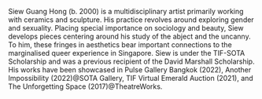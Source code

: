 Siew Guang Hong (b. 2000) is a multidisciplinary artist primarily working with ceramics and sculpture. His practice revolves around exploring gender and sexuality. Placing special importance on sociology and beauty, Siew develops pieces centering around his study of the abject and the uncanny. To him, these fringes in aesthetics bear important connections to the marginalised queer experience in Singapore. Siew is under the TIF-SOTA Scholarship and was a previous recipient of the David Marshall Scholarship. His works have been showcased in Pulse Gallery Bangkok (2022), Another Impossibility (2022)@SOTA Gallery, TIF Virtual Emerald Auction (2021), and The Unforgetting Space (2017)@TheatreWorks.
